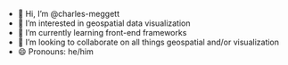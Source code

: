 - 👋 Hi, I’m @charles-meggett
- 👀 I’m interested in geospatial data visualization
- 🌱 I’m currently learning front-end frameworks
- 💞️ I’m looking to collaborate on all things geospatial and/or visualization
- 😄 Pronouns: he/him
